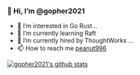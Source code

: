 ### 👋 Hi, I’m @gopher2021
- 👀 I’m interested in Go Rust...
- 🌱 I’m currently learning Raft
- 💞️ I’m currently hired by ThoughtWorks ...
- 📫 How to reach me  [peanut996](github.com/peanut996)

[![gopher2021's github stats](https://github-readme-stats.vercel.app/api?username=gopher2021)](https://github.com/anuraghazra/github-readme-stats)
